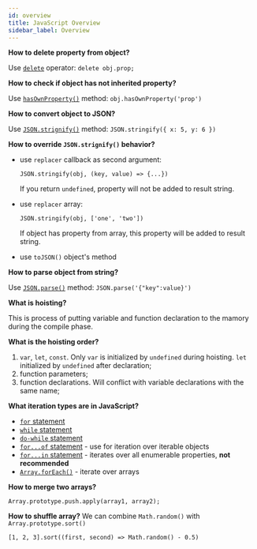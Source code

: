 ```yaml
---
id: overview
title: JavaScript Overview
sidebar_label: Overview
---
```


**How to delete property from object?**

Use [`delete`](https://developer.mozilla.org/en-US/docs/Web/JavaScript/Reference/Operators/delete) operator: `delete obj.prop;`

**How to check if object has not inherited property?**

Use [`hasOwnProperty()`](https://developer.mozilla.org/en-US/docs/Web/JavaScript/Reference/Global_Objects/Object/hasOwnProperty) method: `obj.hasOwnProperty('prop')`

**How to convert object to JSON?**

Use [`JSON.strignify()`](https://developer.mozilla.org/en-US/docs/Web/JavaScript/Reference/Global_Objects/JSON/stringify) method: `JSON.stringify({ x: 5, y: 6 })`

**How to override `JSON.strignify()` behavior?**

- use `replacer` callback as second argument:

  ```
  JSON.stringify(obj, (key, value) => {...})
  ```

  If you return `undefined`, property will not be added to result string.

- use `replacer` array:

  ```
  JSON.stringify(obj, ['one', 'two'])
  ```

  If object has property from array, this property will be added to result string.

- use `toJSON()` object's method

**How to parse object from string?**

Use [`JSON.parse()`](https://developer.mozilla.org/en-US/docs/Web/JavaScript/Reference/Global_Objects/JSON/parse) method: `JSON.parse('{"key":value}')`

**What is hoisting?**

This is process of putting variable and function declaration to the mamory during the compile phase.

**What is the hoisting order?**

1. `var`, `let`, `const`. Only `var` is initialized by `undefined` during hoisting. `let` initialized by `undefined` after declaration;
2. function parameters;
3. function declarations. Will conflict with variable declarations with the same name;

**What iteration types are in JavaScript?**

- [`for` statement](https://developer.mozilla.org/en-US/docs/Web/JavaScript/Reference/Statements/for)
- [`while` statement](https://developer.mozilla.org/en-US/docs/Web/JavaScript/Reference/statements/while)
- [`do-while` statement](https://developer.mozilla.org/en-US/docs/Web/JavaScript/Reference/statements/do...while)
- [`for...of` statement](https://developer.mozilla.org/en-US/docs/Web/JavaScript/Reference/Statements/for...of) - use for iteration over iterable objects
- [`for...in` statement](https://developer.mozilla.org/en-US/docs/Web/JavaScript/Reference/Statements/for...in) - iterates over all enumerable properties, **not recommended**
- [`Array.forEach()`](https://developer.mozilla.org/en-US/docs/Web/JavaScript/Reference/Global_Objects/Array/forEach) - iterate over arrays

**How to merge two arrays?**

```
Array.prototype.push.apply(array1, array2);
```

**How to shuffle array?**
We can combine `Math.random()` with `Array.prototype.sort()`

```
[1, 2, 3].sort((first, second) => Math.random() - 0.5)
```
